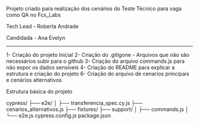 Projeto criado para realização dos cenários do Teste Técnico para vaga como QA no
Fcx_Labs

Tech Lead - Roberta Andrade

Candidada - Ana Evelyn


************************************************************************************
1- Criação do projeto Inicial
2- Criação do .gitigone - Arquivos que não são necessários subir para o github
3- Criação do arquivo commands.js para não expor os dados sensíveis
4- Criação do README para explicar a estrutura e criação do projeto
6- Criação do arquivo de cenarios principais e cenários alternativos

Estrutura básica do projeto

cypress/
  ├── e2e/
  │   ├── transferencia_spec.cy.js
      ├── cenarios_alternativos.js
  ├── fixtures/
  ├── support/
  │   ├── commands.js
  │   └── e2e.js
cypress.config.js
package.json


